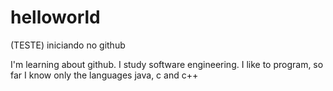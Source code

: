 # helloworld
(TESTE) iniciando no github

I'm learning about github.
I study software engineering. I like to program, so far I know only the languages ​​java, c and c++
